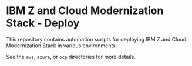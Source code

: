 # IBM Z and Cloud Modernization Stack - Deploy
This repository contains automation scripts for deploying IBM Z and Cloud Modernization Stack in various environments.

See the `aws`, `azure`, or `ocp` directories for more details.